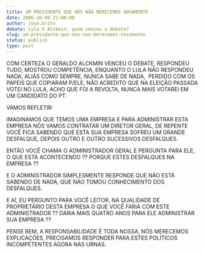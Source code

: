 ```yaml
---
title: UM PRESIDENTE QUE NÓS NÃO MERECEMOS NOVAMENTE
date: 2006-10-08 21:00:00
author: jose.brito
debate: Lula X Alckmin: quem venceu o debate?
slug: um-presidente-que-nos-nao-merecemos-novamente
status: publish 
type: post
---
```


COM CERTEZA O GERALDO ALCKMIN VENCEU O DEBATE, RESPONDEU TUDO, MOSTROU COMPETÊNCIA, ENQUANTO O LULA NÃO RESPONDEU NADA, ALIÁS COMO SEMPRE, NUNCA SABE DE NADA,  PERDIDO COM OS PAPÉIS QUE COPIARAM P/ELE, NÃO ACREDITO QUE NA ELEIÇÃO PASSADA VOTEI NO LULA, ACHO QUE FOI A REVOLTA, NUNCA MAIS VOTAREI EM UM CANDIDATO DO PT. 


VAMOS REFLETIR:


IMAGINAMOS QUE TEMOS UMA EMPRESA E PARA ADMINISTRAR ESTA EMPRESA NÓS VAMOS CONTRATAR UM DIRETOR GERAL, DE REPENTE VOCÊ FICA SABENDO QUE ESTA SUA EMPRESA SOFREU UM GRANDE DESFALQUE, DEPOIS OUTRO E OUTRO SUCESSIVOS DESFALQUES.


ENTÃO VOCÊ CHAMA O ADMINISTRADOR GERAL E PERGUNTA PARA ELE, O QUE ESTÁ ACONTECENDO ?? PORQUE ESTES DESFALQUES NA EMPRESA ?? 


E O ADMINISTRADOR SIMPLESMENTE RESPONDE QUE NÃO ESTÁ SABENDO DE NADA, QUE NÃO TOMOU CONHECIMENTO DOS DESFALQUES.


E AÍ, EU PERGUNTO PARA VOCÊ LEITOR, NA QUALIDADE DE PROPRIETÁRIO DESTA EMPRESA O QUE VOCÊ FARIA COM ESTE ADMINISTRADOR ?? DARIA MAIS QUATRO ANOS PARA ELE ADMINISTRAR SUA EMPRESA ??


PENSE BEM, A RESPONSABILIDADE É TODA NOSSA, NÓS MERECEMOS EXPLICAÇÕES, PRECISAMOS RESPONDER PARA ESTES POLÍTICOS INCOMPETENTES AGORA NAS URNAS.


